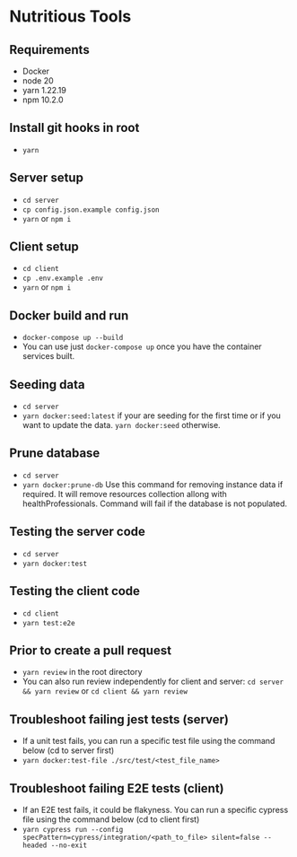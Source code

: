# Nutritious Tools

## Requirements

- Docker
- node 20
- yarn 1.22.19
- npm 10.2.0

## Install git hooks in root

- `yarn`

## Server setup

- `cd server`
- `cp config.json.example config.json`
- `yarn` or `npm i`

## Client setup

- `cd client`
- `cp .env.example .env`
- `yarn` or `npm i`

## Docker build and run

- `docker-compose up --build`
- You can use just `docker-compose up` once you have the container services built.

## Seeding data

- `cd server`
- `yarn docker:seed:latest` if your are seeding for the first time or if you want to update the data. `yarn docker:seed` otherwise.

## Prune database

- `cd server`
- `yarn docker:prune-db` Use this command for removing instance data if required. It will remove resources collection allong with healthProfessionals. Command will fail if the database is not populated. 

## Testing the server code

- `cd server`
- `yarn docker:test`

## Testing the client code

- `cd client`
- `yarn test:e2e`

## Prior to create a pull request

- `yarn review` in the root directory
- You can also run review independently for client and server: `cd server && yarn review` or `cd client && yarn review`

## Troubleshoot failing jest tests (server)

- If a unit test fails, you can run a specific test file using the command below (cd to server first)
- `yarn docker:test-file ./src/test/<test_file_name>`

## Troubleshoot failing E2E tests (client)

- If an E2E test fails, it could be flakyness. You can run a specific cypress file using the command below (cd to client first)
- `yarn cypress run --config specPattern=cypress/integration/<path_to_file> silent=false --headed --no-exit`

